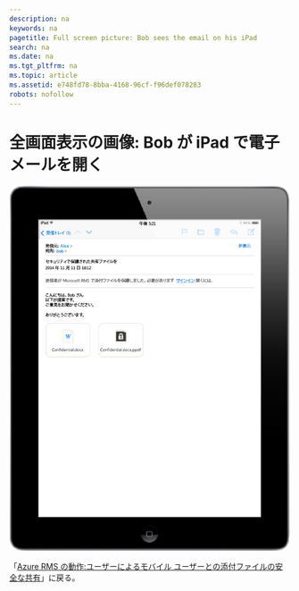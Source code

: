 ```yaml
---
description: na
keywords: na
pagetitle: Full screen picture: Bob sees the email on his iPad
search: na
ms.date: na
ms.tgt_pltfrm: na
ms.topic: article
ms.assetid: e748fd78-8bba-4168-96cf-f96def078283
robots: nofollow
---
```

# 全画面表示の画像: Bob が iPad で電子メールを開く
![](../Image/AzRMS_StoryboardEmaill2.PNG)

「[Azure RMS の動作:ユーザーによるモバイル ユーザーとの添付ファイルの安全な共有](http://technet.microsoft.com/library/jj585026.aspx)」に戻る。

